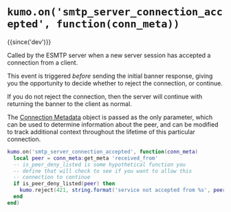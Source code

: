 # `kumo.on('smtp_server_connection_accepted', function(conn_meta))`

{{since('dev')}}

Called by the ESMTP server when a new server session has accepted
a connection from a client.

This event is triggered *before* sending the initial banner response, giving
you the opportunity to decide whether to reject the connection, or continue.

If you do not reject the connection, then the server will continue with
returning the banner to the client as normal.

The [Connection Metadata](../connectionmeta.md) object is passed as
the only parameter, which can be used to determine information about
the peer, and can be modified to track additional context throughout
the lifetime of this particular connection.

```lua
kumo.on('smtp_server_connection_accepted', function(conn_meta)
  local peer = conn_meta:get_meta 'received_from'
  -- is_peer_deny_listed is some hypothetical function you
  -- define that will check to see if you want to allow this
  -- connection to continue
  if is_peer_deny_listed(peer) then
    kumo.reject(421, string.format('service not accepted from %s', peer))
  end
end)
```

